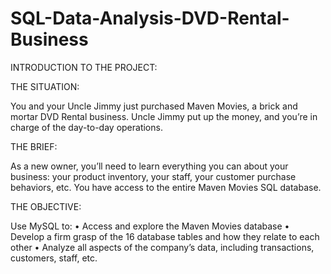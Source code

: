 # SQL-Data-Analysis-DVD-Rental-Business
   
INTRODUCTION TO THE PROJECT:

THE SITUATION:

You and your Uncle Jimmy just purchased Maven Movies, a brick and mortar DVD Rental business. 
Uncle Jimmy put up the money, and you’re in charge of the day-to-day operations.

THE BRIEF: 

As a new owner, you’ll need to learn everything you can about your business: your product inventory,
your staff, your customer purchase behaviors, etc. You have access to the entire Maven Movies SQL database.

THE OBJECTIVE:

Use MySQL to:
• Access and explore the Maven Movies database
• Develop a firm grasp of the 16 database tables and how they relate to each other
• Analyze all aspects of the company’s data, including transactions, customers, staff, etc.
